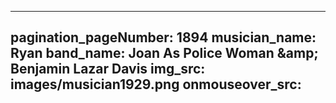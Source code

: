 ------
pagination_pageNumber: 1894
musician_name: Ryan
band_name: Joan As Police Woman &amp;amp; Benjamin Lazar Davis
img_src: images/musician1929.png
onmouseover_src: 
------